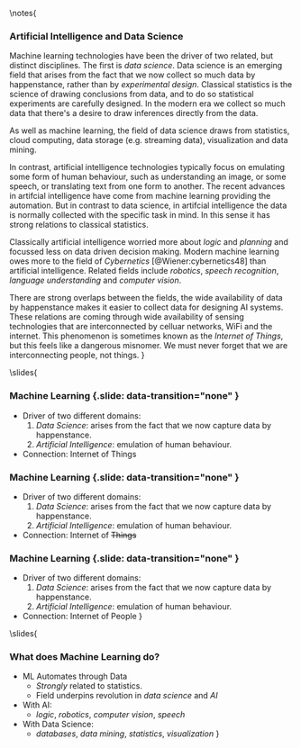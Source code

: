 \notes{
### Artificial Intelligence and Data Science

Machine learning technologies have been the driver of two related, but distinct disciplines. The first is *data science*. Data science is an emerging field that arises from the fact that we now collect so much data by happenstance, rather than by *experimental design*. Classical statistics is the science of drawing conclusions from data, and to do so statistical experiments are carefully designed. In the modern era we collect so much data that there's a desire to draw inferences directly from the data.

As well as machine learning, the field of data science draws from statistics, cloud computing, data storage (e.g. streaming data), visualization and data mining.

In contrast, artificial intelligence technologies typically focus on emulating some form of human behaviour, such as understanding an image, or some speech, or translating text from one form to another. The recent advances in artifcial intelligence have come from machine learning providing the automation. But in contrast to data science, in artifcial intelligence the data is normally collected with the specific task in mind. In this sense it has strong relations to classical statistics. 

Classically artificial intelligence worried more about *logic* and *planning* and focussed less on data driven decision making. Modern machine learning owes more to the field of *Cybernetics* [@Wiener:cybernetics48] than artificial intelligence. Related fields include *robotics*, *speech recognition*, *language understanding* and *computer vision*. 

There are strong overlaps between the fields, the wide availability of data by happenstance makes it easier to collect data for designing AI systems. These relations are coming through wide availability of sensing technologies that are interconnected by celluar networks, WiFi and the internet. This phenomenon is sometimes known as the *Internet of Things*, but this feels like a dangerous misnomer. We must never forget that we are interconnecting people, not things. 
}

\slides{
### Machine Learning  {.slide: data-transition="none" }

* Driver of two different domains:
    1. *Data Science*: arises from the fact that we now capture data by happenstance.
    2. *Artificial Intelligence*: emulation of human behaviour.
* Connection: Internet of Things

### Machine Learning  {.slide: data-transition="none" }

* Driver of two different domains:
    1. *Data Science*: arises from the fact that we now capture data by happenstance.
    2. *Artificial Intelligence*: emulation of human behaviour.
* Connection: Internet of ~~Things~~

### Machine Learning  {.slide: data-transition="none" }

* Driver of two different domains:
    1. *Data Science*: arises from the fact that we now capture data by happenstance.
    2. *Artificial Intelligence*: emulation of human behaviour.
* Connection: Internet of People
}

\slides{
### What does Machine Learning do? 

* ML Automates through Data
    * *Strongly* related to statistics.
    * Field underpins revolution in *data science* and *AI*
* With AI: 
    * *logic*, *robotics*, *computer vision*, *speech*
* With Data Science: 
    * *databases*, *data mining*, *statistics*, *visualization*
}
